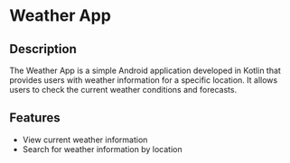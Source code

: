 # Weather App

## Description

The Weather App is a simple Android application developed in Kotlin that provides users with weather information for a specific location. It allows users to check the current weather conditions and forecasts.

## Features

- View current weather information
- Search for weather information by location

